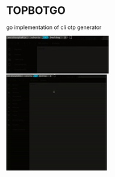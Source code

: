 # TOPBOTGO

go implementation of cli otp generator

![]( ./assets/screen.gif )
![]( ./assets/qrImage.gif )
